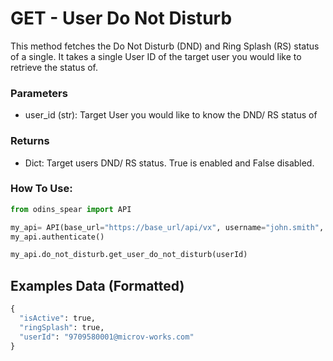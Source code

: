 # GET - User Do Not Disturb

This method fetches the Do Not Disturb (DND) and Ring Splash (RS) status of a single. It takes a single User ID of the target user you would like to retrieve the status of.&#x20;

### Parameters&#x20;

* user\_id (str): Target User you would like to know the DND/ RS status of&#x20;

### Returns

* Dict: Target users DND/ RS status. True is enabled and False disabled.

### How To Use:

```python
from odins_spear import API

my_api= API(base_url="https://base_url/api/vx", username="john.smith", password="ODIN_INSTANCE_1")
my_api.authenticate()

my_api.do_not_disturb.get_user_do_not_disturb(userId)
```

## Examples Data (Formatted)

```python
{
  "isActive": true,
  "ringSplash": true,
  "userId": "9709580001@microv-works.com"
}
```
